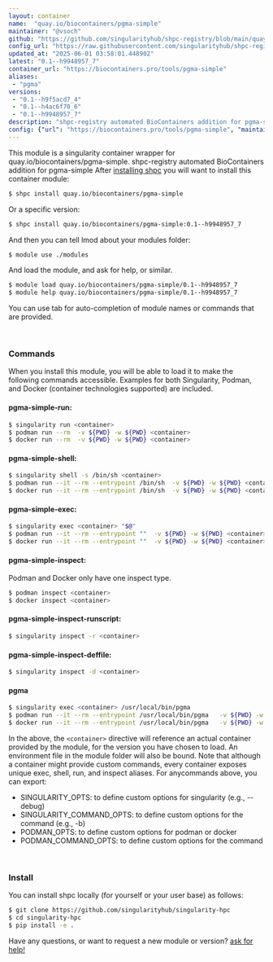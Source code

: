 ```yaml
---
layout: container
name:  "quay.io/biocontainers/pgma-simple"
maintainer: "@vsoch"
github: "https://github.com/singularityhub/shpc-registry/blob/main/quay.io/biocontainers/pgma-simple/container.yaml"
config_url: "https://raw.githubusercontent.com/singularityhub/shpc-registry/main/quay.io/biocontainers/pgma-simple/container.yaml"
updated_at: "2025-06-01 03:58:01.448902"
latest: "0.1--h9948957_7"
container_url: "https://biocontainers.pro/tools/pgma-simple"
aliases:
 - "pgma"
versions:
 - "0.1--h9f5acd7_4"
 - "0.1--h4ac6f70_6"
 - "0.1--h9948957_7"
description: "shpc-registry automated BioContainers addition for pgma-simple"
config: {"url": "https://biocontainers.pro/tools/pgma-simple", "maintainer": "@vsoch", "description": "shpc-registry automated BioContainers addition for pgma-simple", "latest": {"0.1--h9948957_7": "sha256:82f1870b9f2a1a5a46984880059046a6e3d3a6bb67dbf7c52b1eed2295980bf3"}, "tags": {"0.1--h9f5acd7_4": "sha256:74a7dc6d1dd8df00486d19884583e58485a4302527a23086d8d8692a25b947e6", "0.1--h4ac6f70_6": "sha256:399a6c15845f75a577b76807d9aaf75054f60fd1e3f549fcd9128f25d09508e7", "0.1--h9948957_7": "sha256:82f1870b9f2a1a5a46984880059046a6e3d3a6bb67dbf7c52b1eed2295980bf3"}, "docker": "quay.io/biocontainers/pgma-simple", "aliases": {"pgma": "/usr/local/bin/pgma"}}
---
```


This module is a singularity container wrapper for quay.io/biocontainers/pgma-simple.
shpc-registry automated BioContainers addition for pgma-simple
After [installing shpc](#install) you will want to install this container module:


```bash
$ shpc install quay.io/biocontainers/pgma-simple
```

Or a specific version:

```bash
$ shpc install quay.io/biocontainers/pgma-simple:0.1--h9948957_7
```

And then you can tell lmod about your modules folder:

```bash
$ module use ./modules
```

And load the module, and ask for help, or similar.

```bash
$ module load quay.io/biocontainers/pgma-simple/0.1--h9948957_7
$ module help quay.io/biocontainers/pgma-simple/0.1--h9948957_7
```

You can use tab for auto-completion of module names or commands that are provided.

<br>

### Commands

When you install this module, you will be able to load it to make the following commands accessible.
Examples for both Singularity, Podman, and Docker (container technologies supported) are included.

#### pgma-simple-run:

```bash
$ singularity run <container>
$ podman run --rm  -v ${PWD} -w ${PWD} <container>
$ docker run --rm  -v ${PWD} -w ${PWD} <container>
```

#### pgma-simple-shell:

```bash
$ singularity shell -s /bin/sh <container>
$ podman run --it --rm --entrypoint /bin/sh  -v ${PWD} -w ${PWD} <container>
$ docker run --it --rm --entrypoint /bin/sh  -v ${PWD} -w ${PWD} <container>
```

#### pgma-simple-exec:

```bash
$ singularity exec <container> "$@"
$ podman run --it --rm --entrypoint ""  -v ${PWD} -w ${PWD} <container> "$@"
$ docker run --it --rm --entrypoint ""  -v ${PWD} -w ${PWD} <container> "$@"
```

#### pgma-simple-inspect:

Podman and Docker only have one inspect type.

```bash
$ podman inspect <container>
$ docker inspect <container>
```

#### pgma-simple-inspect-runscript:

```bash
$ singularity inspect -r <container>
```

#### pgma-simple-inspect-deffile:

```bash
$ singularity inspect -d <container>
```


#### pgma

```bash
$ singularity exec <container> /usr/local/bin/pgma
$ podman run --it --rm --entrypoint /usr/local/bin/pgma   -v ${PWD} -w ${PWD} <container> -c " $@"
$ docker run --it --rm --entrypoint /usr/local/bin/pgma   -v ${PWD} -w ${PWD} <container> -c " $@"
```



In the above, the `<container>` directive will reference an actual container provided
by the module, for the version you have chosen to load. An environment file in the
module folder will also be bound. Note that although a container
might provide custom commands, every container exposes unique exec, shell, run, and
inspect aliases. For anycommands above, you can export:

 - SINGULARITY_OPTS: to define custom options for singularity (e.g., --debug)
 - SINGULARITY_COMMAND_OPTS: to define custom options for the command (e.g., -b)
 - PODMAN_OPTS: to define custom options for podman or docker
 - PODMAN_COMMAND_OPTS: to define custom options for the command

<br>

### Install

You can install shpc locally (for yourself or your user base) as follows:

```bash
$ git clone https://github.com/singularityhub/singularity-hpc
$ cd singularity-hpc
$ pip install -e .
```

Have any questions, or want to request a new module or version? [ask for help!](https://github.com/singularityhub/singularity-hpc/issues)